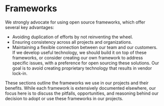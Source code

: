 # Frameworks

We strongly advocate for using open source frameworks, which offer several key advantages:

* Avoiding duplication of efforts by not reinventing the wheel.
* Ensuring consistency across all projects and organizations.
* Maintaining a flexible connection between our team and our customers. If we develop useful technology, we should build it on top of these frameworks, or consider creating our own framework to address specific issues, with a preference for open sourcing these solutions. Our goal is to avoid creating proprietary technology that results in vendor lock-in.

These sections outline the frameworks we use in our projects and their benefits. While each framework is extensively documented elsewhere, our focus here is to discuss the pitfalls, opportunities, and reasoning behind our decision to adopt or use these frameworks in our projects.
